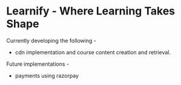 # Learnify - Where Learning Takes Shape
Currently developing the following - 
 - cdn implementation and course content creation and retrieval.

Future implementations - 
 - payments using razorpay 